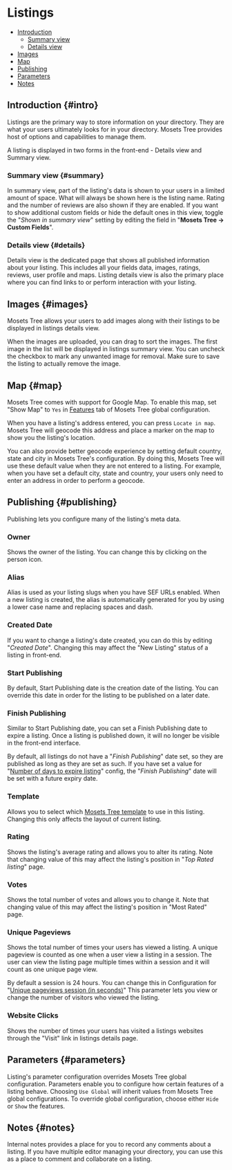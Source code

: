 # Listings

- [Introduction]({{version}}/listings#intro)
    - [Summary view]({{version}}/listings#summary)
    - [Details view]({{version}}/listings#details)
- [Images]({{version}}/listings#images)
- [Map]({{version}}/listings#map)
- [Publishing]({{version}}/listings#publishing)
- [Parameters]({{version}}/listings#parameters)
- [Notes]({{version}}/listings#notes)

## Introduction {#intro}
Listings are the primary way to store information on your directory. They are what your users ultimately looks for in your directory. Mosets Tree provides host of options and capabilities to manage them.  

A listing is displayed in two forms in the front-end - Details view and Summary view.
 
 ### Summary view {#summary}

 In summary view, part of the listing's data is shown to your users in a limited amount of space. What will always be shown here is the listing name. Rating and the number of reviews are also shown if they are enabled. If you want to show additional custom fields or hide the default ones in this view, toggle the "_Shown in summary view_" setting by editing the field in "**Mosets Tree -> Custom Fields**".

 ### Details view {#details}
 Details view is the dedicated page that shows all published information about your listing. This includes all your fields data, images, ratings, reviews, user profile and maps. Listing details view is also the primary place where you can find links to or perform interaction with your listing.

## Images {#images}
Mosets Tree allows your users to add images along with their listings to be displayed in listings details view.  

When the images are uploaded, you can drag to sort the images. The first image in the list will be displayed in listings summary view. You can uncheck the checkbox to mark any unwanted image for removal. Make sure to save the listing to actually remove the image.

## Map {#map}
Mosets Tree comes with support for Google Map. To enable this map, set "Show Map" to `Yes` in [Features]({{version}}/configuration#features) tab of Mosets Tree global configuration.  

When you have a listing's address entered, you can press `Locate in map`. Mosets Tree will geocode this address and place a marker on the map to show you the listing's location.

You can also provide better geocode experience by setting default country, state and city in Mosets Tree's configuration. By doing this, Mosets Tree will use these default value when they are not entered to a listing. For example, when you have set a default city, state and country, your users only need to enter an address in order to perform a geocode.

## Publishing {#publishing}
Publishing lets you configure many of the listing's meta data.

 ### Owner
 Shows the owner of the listing. You can change this by clicking on the person icon.

 ### Alias
 Alias is used as your listing slugs when you have SEF URLs enabled. When a new listing is created, the alias is automatically generated for you by using a lower case name and replacing spaces and dash.
 
 ### Created Date
 If you want to change a listing's date created, you can do this by editing "_Created Date_". Changing this may affect the "New Listing" status of a listing in front-end.
 
 ### Start Publishing
 By default, Start Publishing date is the creation date of the listing. You can override this date in order for the listing to be published on a later date.
 
 ### Finish Publishing
 Similar to Start Publishing date, you can set a Finish Publishing date to expire a listing. Once a listing is published down, it will no longer be visible in the front-end interface.  

 By default, all listings do not have a "_Finish Publishing_" date set, so they are published as long as they are set as such. If you have set a value for "[Number of days to expire listing]({{version}}/configuration#days_to_expire)" config, the "_Finish Publishing_" date will be set with a future expiry date.

 ### Template
 Allows you to select which [Mosets Tree template]({{version}}/template) to use in this listing. Changing this only affects the layout of current listing.
 
 ### Rating
 Shows the listing's average rating and allows you to alter its rating. Note that changing value of this may affect the listing's position in "_Top Rated listing_" page.
 
 ### Votes
 Shows the total number of votes and allows you to change it. Note that changing value of this may affect the listing's position in "Most Rated" page.
 
 ### Unique Pageviews
 Shows the total number of times your users has viewed a listing. A unique pageview is counted as one when a user view a listing in a session. The user can view the listing page multiple times within a session and it will count as one unique page view.

 By default a session is 24 hours. You can change this in Configuration for "[Unique pageviews session (in seconds)]({{version}}/configuration#hit_lag)"
 This parameter lets you view or change the number of visitors who viewed the listing. 
 
 ### Website Clicks
 Shows the number of times your users has visited a listings websites through the "Visit" link in listings details page.

## Parameters {#parameters}
Listing's parameter configuration overrides Mosets Tree global configuration. Parameters enable you to configure how certain features of a listing behave. Choosing `Use Global` will inherit values from Mosets Tree global configurations. To override global configuration, choose either `Hide` or `Show` the features. 

## Notes {#notes}
Internal notes provides a place for you to record any comments about a listing. If you have multiple editor managing your directory, you can use this as a place to comment and collaborate on a listing.
